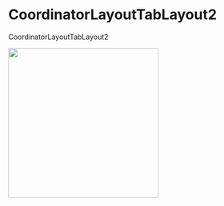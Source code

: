 # CoordinatorLayoutTabLayout2
CoordinatorLayoutTabLayout2

<img width="300" src="https://user-images.githubusercontent.com/52367439/75618483-549b6d80-5bb2-11ea-9bd2-b3a346028e17.gif">
